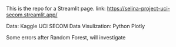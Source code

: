 This is the repo for a Streamlit page.
link: https://selina-project-uci-secom.streamlit.app/

Data: Kaggle UCI SECOM
Data Visulization: Python Plotly

Some errors after Random Forest, will investigate
